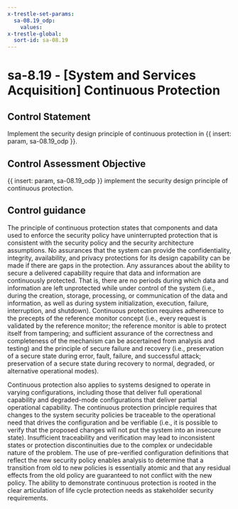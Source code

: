 ```yaml
---
x-trestle-set-params:
  sa-08.19_odp:
    values:
x-trestle-global:
  sort-id: sa-08.19
---
```


# sa-8.19 - \[System and Services Acquisition\] Continuous Protection

## Control Statement

Implement the security design principle of continuous protection in {{ insert: param, sa-08.19_odp }}.

## Control Assessment Objective

{{ insert: param, sa-08.19_odp }} implement the security design principle of continuous protection.

## Control guidance

The principle of continuous protection states that components and data used to enforce the security policy have uninterrupted protection that is consistent with the security policy and the security architecture assumptions. No assurances that the system can provide the confidentiality, integrity, availability, and privacy protections for its design capability can be made if there are gaps in the protection. Any assurances about the ability to secure a delivered capability require that data and information are continuously protected. That is, there are no periods during which data and information are left unprotected while under control of the system (i.e., during the creation, storage, processing, or communication of the data and information, as well as during system initialization, execution, failure, interruption, and shutdown). Continuous protection requires adherence to the precepts of the reference monitor concept (i.e., every request is validated by the reference monitor; the reference monitor is able to protect itself from tampering; and sufficient assurance of the correctness and completeness of the mechanism can be ascertained from analysis and testing) and the principle of secure failure and recovery (i.e., preservation of a secure state during error, fault, failure, and successful attack; preservation of a secure state during recovery to normal, degraded, or alternative operational modes).

Continuous protection also applies to systems designed to operate in varying configurations, including those that deliver full operational capability and degraded-mode configurations that deliver partial operational capability. The continuous protection principle requires that changes to the system security policies be traceable to the operational need that drives the configuration and be verifiable (i.e., it is possible to verify that the proposed changes will not put the system into an insecure state). Insufficient traceability and verification may lead to inconsistent states or protection discontinuities due to the complex or undecidable nature of the problem. The use of pre-verified configuration definitions that reflect the new security policy enables analysis to determine that a transition from old to new policies is essentially atomic and that any residual effects from the old policy are guaranteed to not conflict with the new policy. The ability to demonstrate continuous protection is rooted in the clear articulation of life cycle protection needs as stakeholder security requirements.

